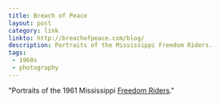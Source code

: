 ```yaml
---
title: Breach of Peace
layout: post
category: link
linkto: http://breachofpeace.com/blog/
description: Portraits of the Mississippi Freedom Riders.
tags:
 - 1960s
 - photography
---
```

"Portraits of the 1961 Mississippi [Freedom Riders](http://en.wikipedia.org/wiki/Freedom_ride)."